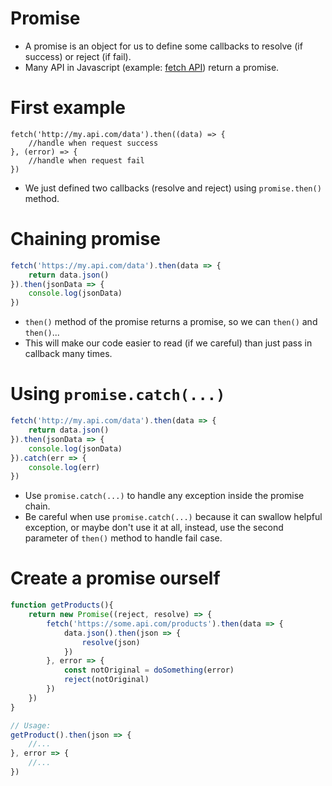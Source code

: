 # Promise

* A promise is an object for us to define some callbacks to resolve (if success) or reject (if fail).
* Many API in Javascript (example: [fetch API](https://github.com/github/fetch)) return a promise.

# First example
````
fetch('http://my.api.com/data').then((data) => {
    //handle when request success
}, (error) => {
    //handle when request fail
})
````
* We just defined two callbacks (resolve and reject) using `promise.then()` method.

# Chaining promise
````javascript
fetch('https://my.api.com/data').then(data => {
    return data.json()
}).then(jsonData => {
    console.log(jsonData)
})
````
* `then()` method of the promise returns a promise, so we can `then()` and `then()`...
* This will make our code easier to read (if we careful) than just pass in callback many times.

# Using `promise.catch(...)`
````javascript
fetch('http://my.api.com/data').then(data => {
    return data.json()
}).then(jsonData => {
    console.log(jsonData)
}).catch(err => {
    console.log(err)
})
````
* Use `promise.catch(...)` to handle any exception inside the promise chain.
* Be careful when use `promise.catch(...)` because it can swallow helpful exception, or maybe don't use it at all, instead, use the second parameter of `then()` method to handle fail case.

# Create a promise ourself
````javascript
function getProducts(){
    return new Promise((reject, resolve) => {
        fetch('https://some.api.com/products').then(data => {
            data.json().then(json => {
                resolve(json)
            })
        }, error => {
            const notOriginal = doSomething(error)
            reject(notOriginal)
        })
    })
}

// Usage:
getProduct().then(json => {
    //...
}, error => {
    //...
})
````






